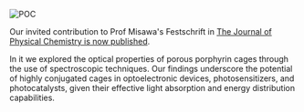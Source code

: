 ![POC](https://pubs.acs.org/cms/10.1021/acs.jpcc.4c03166/asset/images/medium/jp4c03166_0005.gif)

Our invited contribution to Prof Misawa's Festschrift in [The Journal of Physical Chemistry is now published](https://pubs.acs.org/doi/10.1021/acs.jpcc.4c03166).

In it we explored the optical properties of porous porphyrin cages through the use of spectroscopic techniques.
Our findings underscore the potential of highly conjugated cages in optoelectronic devices, photosensitizers, and photocatalysts, given their effective light absorption and energy distribution capabilities.


